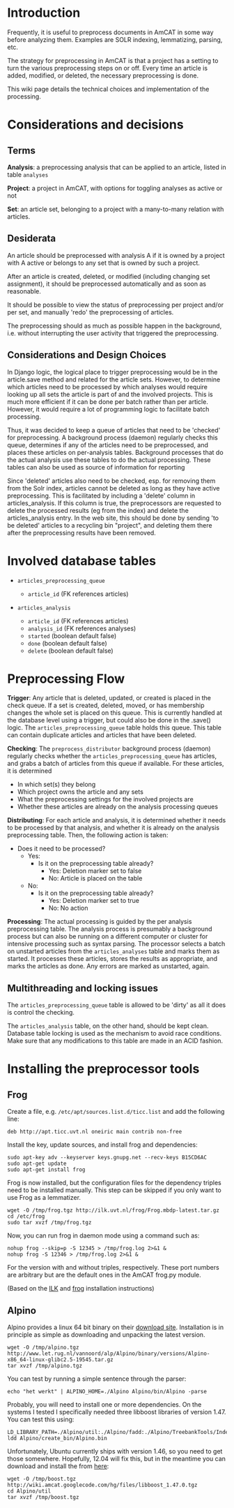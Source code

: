 # Introduction #

Frequently, it is useful to preprocess documents in AmCAT in some way before analyzing them. Examples are SOLR indexing, lemmatizing, parsing, etc.

The strategy for preprocessing in AmCAT is that a project has a setting to turn the various preprocessing steps on or off. Every time an article is added, modified, or deleted, the necessary preprocessing is done.

This wiki page details the technical choices and implementation of the processing.

# Considerations and decisions #

## Terms ##

**Analysis**: a preprocessing analysis that can be applied to an article, listed in table `analyses`

**Project**: a project in AmCAT, with options for toggling analyses as active or not

**Set**: an article set, belonging to a project with a many-to-many relation with articles.

## Desiderata ##

An article should be preprocessed with analysis A if it is owned by a project with A active or belongs to any set that is owned by such a project.

After an article is created, deleted, or modified (including changing set assignment), it should be preprocessed automatically and as soon as reasonable.

It should be possible to view the status of preprocessing per project and/or per set, and manually 'redo' the preprocessing of articles.

The preprocessing should as much as possible happen in the background, i.e. without interrupting the user activity that triggered the preprocessing.

## Considerations and Design Choices ##

In Django logic, the logical place to trigger preprocessing would be in the article.save method and related for the article sets. However, to determine which articles need to be processed by which analyses would require looking up all sets the article is part of and the involved projects. This is much more efficient if it can be done per batch rather than per article. However, it would require a lot of programming logic to facilitate batch processing.

Thus, it was decided to keep a queue of articles that need to be 'checked' for preprocessing. A background process (daemon) regularly checks this queue, determines if any of the articles need to be preprocessed, and places these articles on per-analysis tables. Background processes that do the actual analysis use these tables to do the actual processing. These tables can also be used as source of information for reporting

Since 'deleted' articles also need to be checked, esp. for removing them from the Solr index, articles cannot be deleted as long as they have active preprocessing. This is facilitated by including a 'delete' column in articles\_analysis. If this column is true, the preprocessors are requested to delete the processed results (eg from the index) and delete the articles\_analysis entry. In the web site, this should be done by sending 'to be deleted' articles to a recycling bin "project", and deleting them there after the preprocessing results have been removed.

# Involved database tables #

  * `articles_preprocessing_queue`
    * `article_id` (FK references articles)

  * `articles_analysis`
    * `article_id` (FK references articles)
    * `analysis_id` (FK references analyses)
    * `started` (boolean default false)
    * `done` (boolean default false)
    * `delete` (boolean default false)

# Preprocessing Flow #

**Trigger**: Any article that is deleted, updated, or created is placed in the check queue. If a set is created, deleted, moved, or has membership changes the whole set is placed on this queue. This is currently handled at the database level using a trigger, but could also be done in the .save() logic. The `articles_preprocessing_queue` table holds this queue. This table can contain duplicate articles and articles that have been deleted.

**Checking**: The `preprocess_distributor` background process (daemon) regularly checks whether the `articles_preprocessing_queue` has articles, and grabs a batch of articles from this queue if available. For these articles, it is determined

  * In which set(s) they belong
  * Which project owns the article and any sets
  * What the preprocessing settings for the involved projects are
  * Whether these articles are already on the analysis processing queues

**Distributing**: For each article and analysis, it is determined whether it needs to be processed by that analysis, and whether it is already on the analysis preprocessing table. Then, the following action is taken:

  * Does it need to be processed?
    * Yes:
      * Is it on the preprocessing table already?
        * Yes: Deletion marker set to false
        * No: Article is placed on the table
    * No:
      * Is it on the preprocessing table already?
        * Yes: Deletion marker set to true
        * No: No action

**Processing**: The actual processing is guided by the per analysis preprocessing table. The analysis process is presumably a background process but can also be running on a different computer or cluster for intensive processing such as syntax parsing. The processor selects a batch on unstarted articles from the `articles_analyses` table and marks them as started. It processes these articles, stores the results as appropriate, and marks the articles as done. Any errors are marked as unstarted, again.

## Multithreading and locking issues ##

The `articles_preprocessing_queue` table is allowed to be 'dirty' as all it does is control the checking.

The `articles_analysis` table, on the other hand, should be kept clean. Database table locking is used as the mechanism to avoid race conditions. Make sure that any modifications to this table are made in an ACID fashion.


# Installing the preprocessor tools #

## Frog ##

Create a file, e.g. `/etc/apt/sources.list.d/ticc.list` and add the following line:

```
deb http://apt.ticc.uvt.nl oneiric main contrib non-free
```

Install the key, update sources, and install frog and dependencies:

```
sudo apt-key adv --keyserver keys.gnupg.net --recv-keys B15CD6AC
sudo apt-get update
sudo apt-get install frog
```

Frog is now installed, but the configuration files for the dependency triples need to be installed manually. This step can be skipped if you only want to use Frog as a lemmatizer.

```
wget -O /tmp/frog.tgz http://ilk.uvt.nl/frog/Frog.mbdp-latest.tar.gz
cd /etc/frog
sudo tar xvzf /tmp/frog.tgz
```

Now, you can run frog in daemon mode using a command such as:

```
nohup frog --skip=p -S 12345 > /tmp/frog.log 2>&1 &
nohup frog -S 12346 > /tmp/frog.log 2>&1 &
```

For the version with and without triples, respectively. These port numbers are arbitrary but are the default ones in the AmCAT frog.py module.

(Based on the [ILK](http://ilk.uvt.nl/software/build-instructions-for-software-packages/get-install.html) and [frog](http://ilk.uvt.nl/frog/) installation instructions)


## Alpino ##

Alpino provides a linux 64 bit binary on their [download site](http://www.let.rug.nl/vannoord/alp/Alpino/binary/versions/). Installation is in principle as simple as downloading and unpacking the latest version.

```
wget -O /tmp/alpino.tgz http://www.let.rug.nl/vannoord/alp/Alpino/binary/versions/Alpino-x86_64-linux-glibc2.5-19545.tar.gz
tar xvzf /tmp/alpino.tgz
```

You can test by running a simple sentence through the parser:

```
echo "het werkt" | ALPINO_HOME=./Alpino Alpino/bin/Alpino -parse
```

Probably, you will need to install one or more dependencies. On the systems I tested I specifically needed three libboost libraries of version 1.47. You can test this using:

```
LD_LIBRARY_PATH=./Alpino/util:./Alpino/fadd:./Alpino/TreebankTools/IndexedCorpus:./Alpino/create_bin:./Alpino/util ldd Alpino/create_bin/Alpino.bin
```

Unfortunately, Ubuntu currently ships with version 1.46, so you need to get those somewhere. Hopefully, 12.04 will fix this, but in the meantime you can download and install the from [here](http://wiki.amcat.googlecode.com/hg/files/):

```
wget -O /tmp/boost.tgz http://wiki.amcat.googlecode.com/hg/files/libboost_1.47.0.tgz
cd Alpino/util
tar xvzf /tmp/boost.tgz
```